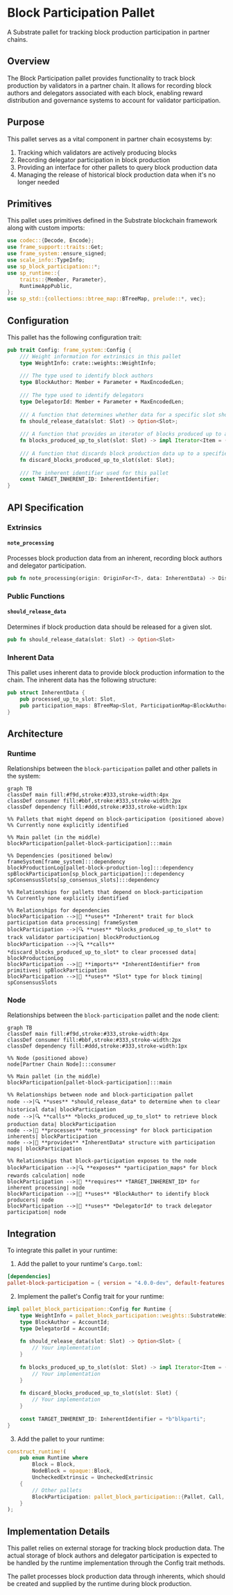 # Block Participation Pallet

A Substrate pallet for tracking block production participation in partner chains.

## Overview

The Block Participation pallet provides functionality to track block production by validators in a partner chain. It allows for recording block authors and delegators associated with each block, enabling reward distribution and governance systems to account for validator participation.

## Purpose

This pallet serves as a vital component in partner chain ecosystems by:
1. Tracking which validators are actively producing blocks
2. Recording delegator participation in block production
3. Providing an interface for other pallets to query block production data
4. Managing the release of historical block production data when it's no longer needed

## Primitives

This pallet uses primitives defined in the Substrate blockchain framework along with custom imports:

```rust
use codec::{Decode, Encode};
use frame_support::traits::Get;
use frame_system::ensure_signed;
use scale_info::TypeInfo;
use sp_block_participation::*;
use sp_runtime::{
    traits::{Member, Parameter},
    RuntimeAppPublic,
};
use sp_std::{collections::btree_map::BTreeMap, prelude::*, vec};
```

## Configuration

This pallet has the following configuration trait:

```rust
pub trait Config: frame_system::Config {
    /// Weight information for extrinsics in this pallet
    type WeightInfo: crate::weights::WeightInfo;
    
    /// The type used to identify block authors
    type BlockAuthor: Member + Parameter + MaxEncodedLen;
    
    /// The type used to identify delegators
    type DelegatorId: Member + Parameter + MaxEncodedLen;
    
    /// A function that determines whether data for a specific slot should be released
    fn should_release_data(slot: Slot) -> Option<Slot>;
    
    /// A function that provides an iterator of blocks produced up to a given slot
    fn blocks_produced_up_to_slot(slot: Slot) -> impl Iterator<Item = (Slot, Self::BlockAuthor)>;
    
    /// A function that discards block production data up to a specified slot
    fn discard_blocks_produced_up_to_slot(slot: Slot);
    
    /// The inherent identifier used for this pallet
    const TARGET_INHERENT_ID: InherentIdentifier;
}
```

## API Specification

### Extrinsics

#### `note_processing`

Processes block production data from an inherent, recording block authors and delegator participation.

```rust
pub fn note_processing(origin: OriginFor<T>, data: InherentData) -> DispatchResult
```

### Public Functions

#### `should_release_data`

Determines if block production data should be released for a given slot.

```rust
pub fn should_release_data(slot: Slot) -> Option<Slot>
```

### Inherent Data

This pallet uses inherent data to provide block production information to the chain. The inherent data has the following structure:

```rust
pub struct InherentData {
    pub processed_up_to_slot: Slot,
    pub participation_maps: BTreeMap<Slot, ParticipationMap<BlockAuthor, DelegatorId>>,
}
```

## Architecture

### Runtime

Relationships between the `block-participation` pallet and other pallets in the system:

```mermaid
graph TB
classDef main fill:#f9d,stroke:#333,stroke-width:4px
classDef consumer fill:#bbf,stroke:#333,stroke-width:2px
classDef dependency fill:#ddd,stroke:#333,stroke-width:1px

%% Pallets that might depend on block-participation (positioned above)
%% Currently none explicitly identified

%% Main pallet (in the middle)
blockParticipation[pallet-block-participation]:::main

%% Dependencies (positioned below)
frameSystem[frame_system]:::dependency
blockProductionLog[pallet-block-production-log]:::dependency
spBlockParticipation[sp_block_participation]:::dependency
spConsensusSlots[sp_consensus_slots]:::dependency

%% Relationships for pallets that depend on block-participation
%% Currently none explicitly identified

%% Relationships for dependencies
blockParticipation -->|📝 **uses** *Inherent* trait for block participation data processing| frameSystem
blockParticipation -->|🔍 **uses** *blocks_produced_up_to_slot* to track validator participation| blockProductionLog
blockParticipation -->|🔍 **calls** *discard_blocks_produced_up_to_slot* to clear processed data| blockProductionLog
blockParticipation -->|🧩 **imports** *InherentIdentifier* from primitives| spBlockParticipation
blockParticipation -->|🧩 **uses** *Slot* type for block timing| spConsensusSlots
```

### Node

Relationships between the `block-participation` pallet and the node client:

```mermaid
graph TB
classDef main fill:#f9d,stroke:#333,stroke-width:4px
classDef consumer fill:#bbf,stroke:#333,stroke-width:2px
classDef dependency fill:#ddd,stroke:#333,stroke-width:1px

%% Node (positioned above)
node[Partner Chain Node]:::consumer

%% Main pallet (in the middle)
blockParticipation[pallet-block-participation]:::main

%% Relationships between node and block-participation pallet
node -->|🔍 **uses** *should_release_data* to determine when to clear historical data| blockParticipation
node -->|🔍 **calls** *blocks_produced_up_to_slot* to retrieve block production data| blockParticipation
node -->|📝 **processes** *note_processing* for block participation inherents| blockParticipation
node -->|🧩 **provides** *InherentData* structure with participation maps| blockParticipation

%% Relationships that block-participation exposes to the node
blockParticipation -->|🔍 **exposes** *participation_maps* for block rewards calculation| node
blockParticipation -->|📝 **requires** *TARGET_INHERENT_ID* for inherent processing| node
blockParticipation -->|🧩 **uses** *BlockAuthor* to identify block producers| node
blockParticipation -->|🧩 **uses** *DelegatorId* to track delegator participation| node
```

## Integration

To integrate this pallet in your runtime:

1. Add the pallet to your runtime's `Cargo.toml`:
```toml
[dependencies]
pallet-block-participation = { version = "4.0.0-dev", default-features = false }
```

2. Implement the pallet's Config trait for your runtime:
```rust
impl pallet_block_participation::Config for Runtime {
    type WeightInfo = pallet_block_participation::weights::SubstrateWeight<Runtime>;
    type BlockAuthor = AccountId;
    type DelegatorId = AccountId;
    
    fn should_release_data(slot: Slot) -> Option<Slot> {
        // Your implementation
    }
    
    fn blocks_produced_up_to_slot(slot: Slot) -> impl Iterator<Item = (Slot, Self::BlockAuthor)> {
        // Your implementation
    }
    
    fn discard_blocks_produced_up_to_slot(slot: Slot) {
        // Your implementation
    }
    
    const TARGET_INHERENT_ID: InherentIdentifier = *b"blkparti";
}
```

3. Add the pallet to your runtime:
```rust
construct_runtime!(
    pub enum Runtime where
        Block = Block,
        NodeBlock = opaque::Block,
        UncheckedExtrinsic = UncheckedExtrinsic
    {
        // Other pallets
        BlockParticipation: pallet_block_participation::{Pallet, Call, Storage, Inherent},
    }
);
```

## Implementation Details

This pallet relies on external storage for tracking block production data. The actual storage of block authors and delegator participation is expected to be handled by the runtime implementation through the Config trait methods.

The pallet processes block production data through inherents, which should be created and supplied by the runtime during block production.
